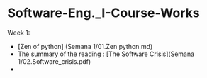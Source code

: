 # Software-Eng._I-Course-Works

Week 1:
- [Zen of python] (Semana 1/01.Zen python.md) 
- The summary of the reading : [The Software Crisis](Semana 1/02.Software_crisis.pdf)
- 
